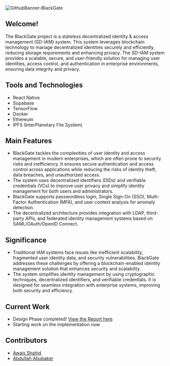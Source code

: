 ![GithubBanner-BlackGate](https://github.com/user-attachments/assets/d5ff08fd-a6c6-4d8d-b587-21bf2639d984)
## Welcome!  
The BlackGate project is a stateless decentralized identity & access management (SD-IAM) system. This system leverages blockchain technology to manage decentralized identities securely and efficiently, reducing storage requirements and enhancing privacy. The SD-IAM system provides a scalable, secure, and user-friendly solution for managing user identities, access control, and authentication in enterprise environments, ensuring data integrity and privacy.

## Tools and Technologies
- React Native
- Supabase
- TensorFlow
- Docker
- Ethereum
- IPFS (InterPlanetary File System)

## Main Features
- BlackGate tackles the complexities of user identity and access management in modern enterprises, which are often prone to security risks and inefficiency. It ensures secure authentication and access control across applications while reducing the risks of identity theft, data breaches, and unauthorized access.
- The system uses decentralized identifiers (DIDs) and verifiable credentials (VCs) to improve user privacy and simplify identity management for both users and administrators. 
- BlackGate supports passwordless login, Single Sign-On (SSO), Multi-Factor Authentication (MFA), and user context analysis for anomaly detection.
- The decentralized architecture provides integration with LDAP, third-party APIs, and federated identity management systems based on SAML/OAuth/OpenID Connect.

## Significance
- Traditional IAM systems face issues like inefficient scalability, fragmented user identity data, and security vulnerabilities. BlackGate addresses these challenges by offering a blockchain-enabled identity management solution that enhances security and scalability.
- The system simplifies identity management by using cryptographic techniques, decentralized identifiers, and verifiable credentials. It is designed for seamless integration with enterprise systems, improving both security and efficiency.

## Current Work
- Design Phase completed! [View the Report here](https://github.com/blackgateproject/Documentation/blob/main/Report/FYP1-MidReport-F24-083-D-BlackGate.pdf)
- Starting work on the implementation now

## Contributors
- [Awais Shahid](https://github.com/4W4I5)
- [Abdullah Abubaker](https://github.com/V01D-Z)

